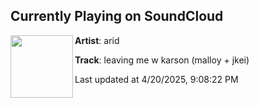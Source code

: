 ## Currently Playing on SoundCloud

[<img align="left" width="100" src="https://i1.sndcdn.com/artworks-KG3C4n4bwOJNzLcd-x1aACg-t500x500.jpg">](https://soundcloud.com/arid/leavingme)

**Artist**: arid 

**Track**: leaving me w karson (malloy + jkei)

Last updated at 4/20/2025, 9:08:22 PM

